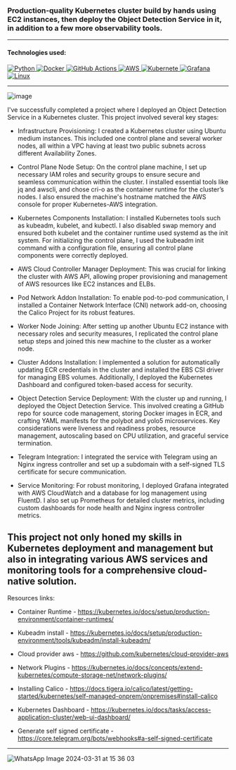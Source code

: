### Production-quality Kubernetes cluster build by hands using EC2 instances, then deploy the Object Detection Service in it, in addition to a few more observability tools.
---
#### Technologies used:
<p align="left">
  <a href="https://www.python.org/" target="_blank">
    <img src="https://img.shields.io/badge/Python-%2314354C.svg?style=flat-square&logo=python&logoColor=white" alt="Python">
  <a href="https://www.docker.com/" target="_blank">
    <img src="https://img.shields.io/badge/Docker-%232496ED.svg?style=flat-square&logo=docker&logoColor=white" alt="Docker">
  </a>
  <a href="https://github.com/features/actions" target="_blank">
    <img src="https://img.shields.io/badge/GitHub%20Actions-%232671E5.svg?style=flat-square&logo=github-actions&logoColor=white" alt="GitHub Actions">
  </a>
  <a href="https://aws.amazon.com/" target="_blank">
    <img src="https://img.shields.io/badge/AWS-%23FF9900.svg?style=flat-square&logo=amazon-aws&logoColor=white" alt="AWS">
  </a>
  <a href="https://kubernetes.io/" target="_blank">
    <img src="https://img.shields.io/badge/Kubernetes-%231572B6.svg?style=flat-square&logo=Jenkins&logoColor=white" alt="Kubernete">
  </a>
  <a href="https://grafana.com/" target="_blank">
    <img src="https://img.shields.io/badge/Grafana-%232496ED.svg?style=flat-square&logo=Jenkins&logoColor=white" alt="Grafana">
  </a>
  <a href="https://linux.org/" target="_blank">
    <img src="https://img.shields.io/badge/Linux-%23FF9900.svg?style=flat-square&logo=Jenkins&logoColor=white" alt="Linux">
  </a>


</p>

---

![image](https://github.com/AmiranIV/Provisioned-K8s-Object-Detection/assets/109898333/2611878c-8d3e-4840-af2b-c08e060c5827)

I've successfully completed a project where I deployed an Object Detection Service in a Kubernetes cluster. This project involved several key stages:

* Infrastructure Provisioning: I created a Kubernetes cluster using Ubuntu medium instances. This included one control plane and several worker nodes, all within a VPC having at least two public subnets across different Availability Zones.

* Control Plane Node Setup: On the control plane machine, I set up necessary IAM roles and security groups to ensure secure and seamless communication within the cluster. I installed essential tools like jq and awscli, and chose cri-o as the container runtime for the cluster’s nodes. I also ensured the machine's hostname matched the AWS console for proper Kubernetes-AWS integration.

* Kubernetes Components Installation: I installed Kubernetes tools such as kubeadm, kubelet, and kubectl. I also disabled swap memory and ensured both kubelet and the container runtime used systemd as the init system. For initializing the control plane, I used the kubeadm init command with a configuration file, ensuring all control plane components were correctly deployed.

* AWS Cloud Controller Manager Deployment: This was crucial for linking the cluster with AWS API, allowing proper provisioning and management of AWS resources like EC2 instances and ELBs.

* Pod Network Addon Installation: To enable pod-to-pod communication, I installed a Container Network Interface (CNI) network add-on, choosing the Calico Project for its robust features.

* Worker Node Joining: After setting up another Ubuntu EC2 instance with necessary roles and security measures, I replicated the control plane setup steps and joined this new machine to the cluster as a worker node.

* Cluster Addons Installation: I implemented a solution for automatically updating ECR credentials in the cluster and installed the EBS CSI driver for managing EBS volumes. Additionally, I deployed the Kubernetes Dashboard and configured token-based access for security.

* Object Detection Service Deployment: With the cluster up and running, I deployed the Object Detection Service. This involved creating a GitHub repo for source code management, storing Docker images in ECR, and crafting YAML manifests for the polybot and yolo5 microservices. Key considerations were liveness and readiness probes, resource management, autoscaling based on CPU utilization, and graceful service termination.

* Telegram Integration: I integrated the service with Telegram using an Nginx ingress controller and set up a subdomain with a self-signed TLS certificate for secure communication.

* Service Monitoring: For robust monitoring, I deployed Grafana integrated with AWS CloudWatch and a database for log management using FluentD. I also set up Prometheus for detailed cluster metrics, including custom dashboards for node health and Nginx ingress controller metrics.

This project not only honed my skills in Kubernetes deployment and management but also in integrating various AWS services and monitoring tools 
for a comprehensive cloud-native solution.
---
Resources links:

* Container Runtime - https://kubernetes.io/docs/setup/production-environment/container-runtimes/

* Kubeadm install - https://kubernetes.io/docs/setup/production-environment/tools/kubeadm/install-kubeadm/

* Cloud provider aws - https://github.com/kubernetes/cloud-provider-aws

* Network Plugins - https://kubernetes.io/docs/concepts/extend-kubernetes/compute-storage-net/network-plugins/

* Installing Calico - https://docs.tigera.io/calico/latest/getting-started/kubernetes/self-managed-onprem/onpremises#install-calico

* Kubernetes Dashboard - https://kubernetes.io/docs/tasks/access-application-cluster/web-ui-dashboard/

* Generate self signed certificate - https://core.telegram.org/bots/webhooks#a-self-signed-certificate

---

![WhatsApp Image 2024-03-31 at 15 36 03](https://github.com/AmiranIV/Provisioned-K8s-Object-Detection/assets/109898333/70967fab-3319-44e8-bf06-15ed45df1f44)
